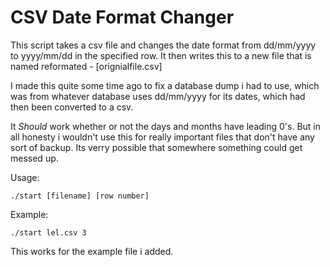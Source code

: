 # CSV Date Format Changer

This script takes a csv file and changes the date format from dd/mm/yyyy to yyyy/mm/dd in the specified row. It then writes this to a new file that is named reformated - [orignialfile.csv] 

I made this quite some time ago to fix a database dump i had to use, which was from whatever database uses dd/mm/yyyy for its dates, which had then been converted to a csv.

It *Should* work whether or not the days and months have leading 0's. But in all honesty i wouldn't use this for really important files that don't have any sort of backup. Its verry possible that somewhere something could get messed up.

Usage:

    ./start [filename] [row number]

Example:

    ./start lel.csv 3

This works for the example file i added.
